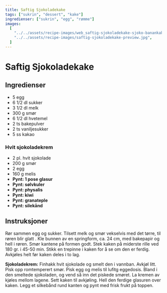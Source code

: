 ```yaml
---
title: Saftig Sjokoladekake
tags: ["sukrin", "dessert", "kake"]
ingredienser: ["sukrin", "egg", "rømme"]
images:
  [
    "../../assets/recipe-images/web_saftig-sjokoladekake-sjoko-banankake.jpg",
    "../../assets/recipe-images/saftig-sjokoladekake-preview.jpg",
  ]
---
```


# Saftig Sjokoladekake

## Ingredienser

- 5 egg
- 6 1/2 dl sukker
- 3 1/2 dl melk
- 300 g smør
- 6 1/2 dl hvetemel
- 2 ts bakepulver
- 2 ts vaniljesukker
- 5 ss kakao

### Hvit sjokoladekrem

- 2 pl. hvit sjokolade
- 200 g smør
- 2 egg
- 160 g melis
- **Pynt: 1 pose glasur**
- **Pynt: sølvkuler**
- **Pynt: physalis**
- **Pynt: kiwi**
- **Pynt: granateple**
- **Pynt: silekånd**

## Instruksjoner

Rør sammen egg og sukker. Tilsett melk og smør vekselvis med det tørre, til røren blir glatt . Kle bunnen av en springform, ca. 24 cm, med bakepapir og hell i røren. Smør kantene på formen godt. Stek kaken på miderste rille ved 180 gr. i 45-50 min. Stikk en trepinne i kaken for å se om den er ferdig. Avkjøles helt før kaken deles i to lag.

**Sjokoladekrem:** Finhakk hvit sjokolade og smelt den i vannban. Avkjøl litt. Pisk opp romtemperert smør. Pisk egg og melis til lufitg eggedosis. Bland i den smeltede sjokoladen, og vend så inn det piskede smøret. La kremen av kjøles mellom lagene. Sett kaken til avkjøling. Hell den ferdige glasuren over kaken. Legg et silkebånd rund kanten og pynt med frisk frukt på toppen.
